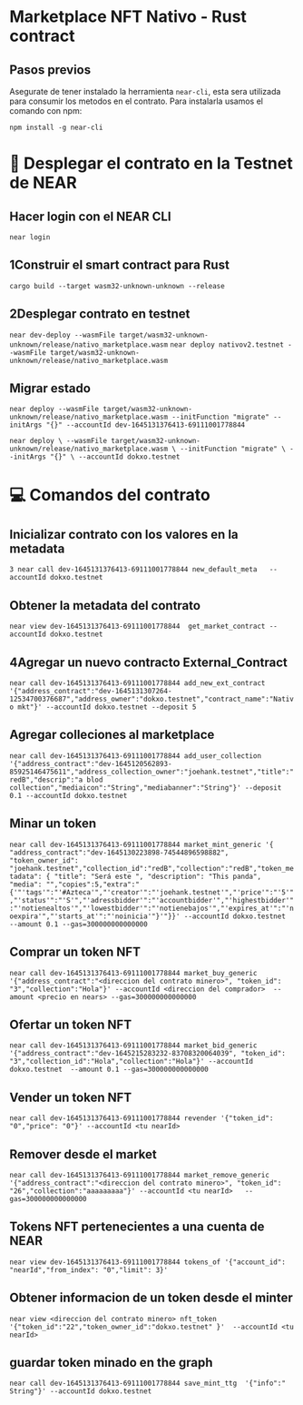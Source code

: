 # Marketplace NFT Nativo - Rust contract

## Pasos previos 
Asegurate de tener instalado la herramienta `near-cli`, esta sera utilizada para consumir los metodos en el contrato. Para instalarla usamos el comando con npm: 

`npm install -g near-cli`

# 🚀 Desplegar el contrato en la Testnet de NEAR
## Hacer login con el NEAR CLI
`near login`

## 1Construir el smart contract para Rust 
`cargo build --target wasm32-unknown-unknown --release`

## 2Desplegar contrato en testnet
`near dev-deploy --wasmFile target/wasm32-unknown-unknown/release/nativo_marketplace.wasm`
`near deploy nativov2.testnet --wasmFile target/wasm32-unknown-unknown/release/nativo_marketplace.wasm`
 
## Migrar estado
`near deploy --wasmFile target/wasm32-unknown-unknown/release/nativo_marketplace.wasm --initFunction "migrate" --initArgs "{}" --accountId dev-1645131376413-69111001778844 `

`near deploy \
  --wasmFile target/wasm32-unknown-unknown/release/nativo_marketplace.wasm \
  --initFunction "migrate" \
  --initArgs "{}" \
  --accountId dokxo.testnet`
# 💻 Comandos del contrato

## Inicializar contrato con los valores en la metadata 
`3 near call dev-1645131376413-69111001778844 new_default_meta   --accountId dokxo.testnet`
## Obtener la metadata del contrato
`near view dev-1645131376413-69111001778844  get_market_contract --accountId dokxo.testnet`

## 4Agregar un nuevo contracto External_Contract
`near call dev-1645131376413-69111001778844 add_new_ext_contract '{"address_contract":"dev-1645131307264-12534700376687","address_owner":"dokxo.testnet","contract_name":"Nativo mkt"}' --accountId dokxo.testnet --deposit 5`

## Agregar colleciones al marketplace
 `near call dev-1645131376413-69111001778844 add_user_collection '{"address_contract":"dev-1645120562893-85925146475611","address_collection_owner":"joehank.testnet","title":"redB","descrip":"a blod collection","mediaicon":"String","mediabanner":"String"}' --deposit 0.1 --accountId dokxo.testnet`
## Minar un token 
`near call dev-1645131376413-69111001778844 market_mint_generic '{ "address_contract":"dev-1645130223898-74544896598882", "token_owner_id": "joehank.testnet","collection_id":"redB","collection":"redB","token_metadata": { "title": "Será este ", "description": "This panda", "media": "","copies":5,"extra":"{'"'tags'":"'#Azteca'","'creator'":"'joehank.testnet'","'price'":"'5'","'status'":"'S'","'adressbidder'":"'accountbidder'","'highestbidder'":"'notienealtos'","'lowestbidder'":"'notienebajos'","'expires_at'":"'noexpira'","'starts_at'":"'noinicia'"}'"}}' --accountId dokxo.testnet  --amount 0.1 --gas=300000000000000`

## Comprar un token NFT
`near call dev-1645131376413-69111001778844 market_buy_generic '{"address_contract":"<direccion del contrato minero>", "token_id": "3","collection":"Hola"}' --accountId <direccion del comprador>  --amount <precio en nears> --gas=300000000000000`

## Ofertar un token NFT
`near call dev-1645131376413-69111001778844 market_bid_generic '{"address_contract":"dev-1645215283232-83708320064039", "token_id": "3","collection_id":"Hola","collection":"Hola"}' --accountId dokxo.testnet  --amount 0.1 --gas=300000000000000`
## Vender un token NFT
`near call dev-1645131376413-69111001778844 revender '{"token_id": "0","price": "0"}' --accountId <tu nearId>`

## Remover desde el market
`near call dev-1645131376413-69111001778844 market_remove_generic '{"address_contract":"<direccion del contrato minero>", "token_id": "26","collection":"aaaaaaaaa"}' --accountId <tu nearId>   --gas=300000000000000`



## Tokens NFT pertenecientes a una cuenta de NEAR
`near view dev-1645131376413-69111001778844 tokens_of '{"account_id": "nearId","from_index": "0","limit": 3}'`

 
 
## Obtener informacion de un token desde el minter 
 `near view <direccion del contrato minero> nft_token '{"token_id":"22","token_owner_id":"dokxo.testnet" }'  --accountId <tu nearId>`

## guardar token minado en the graph  
`near call dev-1645131376413-69111001778844 save_mint_ttg  '{"info":" String"}' --accountId dokxo.testnet`

 

  [smart contract]: https://docs.near.org/docs/develop/contracts/overview
  [Rust]: https://www.rust-lang.org/
  [create-near-app]: https://github.com/near/create-near-app
  [correct target]: https://github.com/near/near-sdk-rs#pre-requisites
  [cargo]: https://doc.rust-lang.org/book/ch01-03-hello-cargo.html